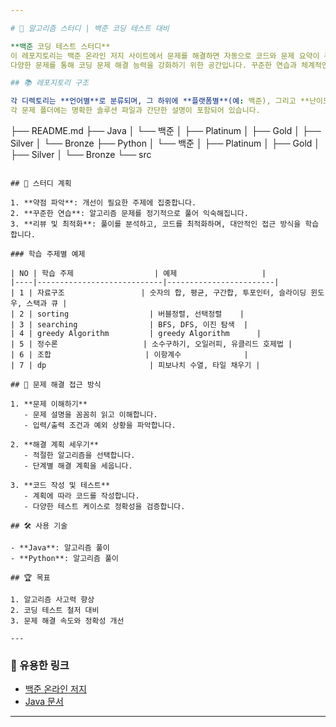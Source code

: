 ```yaml
---

# 🚀 알고리즘 스터디 | 백준 코딩 테스트 대비

**백준 코딩 테스트 스터디**  
이 레포지토리는 백준 온라인 저지 사이트에서 문제를 해결하면 자동으로 코드와 문제 요약이 푸시됩니다.  
다양한 문제를 통해 코딩 문제 해결 능력을 강화하기 위한 공간입니다. 꾸준한 연습과 체계적인 학습으로 다양한 알고리즘 문제에 도전하고, 코딩 테스트 대비 실력을 향상시키는 것을 목표로 합니다.

## 📚 레포지토리 구조

각 디렉토리는 **언어별**로 분류되며, 그 하위에 **플랫폼별**(예: 백준), 그리고 **난이도별**(Platinum, Gold, Silver, Bronze 등)로 문제 폴더가 구성되어 있습니다.  
각 문제 폴더에는 명확한 솔루션 파일과 간단한 설명이 포함되어 있습니다.

```
├── README.md
├── Java
│   └── 백준
│       ├── Platinum
│       ├── Gold
│       ├── Silver
│       └── Bronze
├── Python
│   └── 백준
│       ├── Platinum
│       ├── Gold
│       ├── Silver
│       └── Bronze
└── src
```

## 📝 스터디 계획

1. **약점 파악**: 개선이 필요한 주제에 집중합니다.
2. **꾸준한 연습**: 알고리즘 문제를 정기적으로 풀어 익숙해집니다.
3. **리뷰 및 최적화**: 풀이를 분석하고, 코드를 최적화하며, 대안적인 접근 방식을 학습합니다.

### 학습 주제별 예제

| NO | 학습 주제                  | 예제                   |
|----|----------------------------|------------------------|
| 1 | 자료구조                 | 숫자의 합, 평균, 구간합, 투포인터, 슬라이딩 윈도우, 스택과 큐 |
| 2 | sorting                  | 버블정렬, 선택정렬    |
| 3 | searching                | BFS, DFS, 이진 탐색  |
| 4 | greedy Algorithm         | greedy Algorithm      |
| 5 | 정수론                   | 소수구하기, 오일러피, 유클리드 호제법 |
| 6 | 조합                     | 이항계수              |
| 7 | dp                       | 피보나치 수열, 타일 채우기 |

## 📂 문제 해결 접근 방식

1. **문제 이해하기**
   - 문제 설명을 꼼꼼히 읽고 이해합니다.
   - 입력/출력 조건과 예외 상황을 파악합니다.

2. **해결 계획 세우기**
   - 적절한 알고리즘을 선택합니다.
   - 단계별 해결 계획을 세웁니다.

3. **코드 작성 및 테스트**
   - 계획에 따라 코드를 작성합니다.
   - 다양한 테스트 케이스로 정확성을 검증합니다.

## 🛠 사용 기술

- **Java**: 알고리즘 풀이
- **Python**: 알고리즘 풀이

## 🏆 목표

1. 알고리즘 사고력 향상
2. 코딩 테스트 철저 대비
3. 문제 해결 속도와 정확성 개선

---
```


### 🔗 유용한 링크

- [백준 온라인 저지](https://www.acmicpc.net/)
- [Java 문서](https://docs.oracle.com/javase/8/docs/)

---
